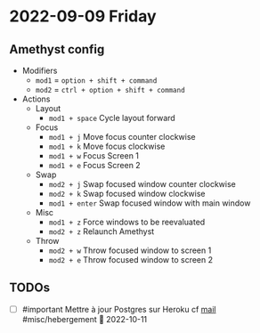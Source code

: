 # 2022-09-09 Friday

## Amethyst config

- Modifiers
	- `mod1` = `option + shift + command`
	- `mod2` = `ctrl + option + shift + command`
- Actions
	- Layout
		- `mod1 + space` Cycle layout forward
	- Focus
		- `mod1 + j` Move focus counter clockwise
		- `mod1 + k` Move focus clockwise
		- `mod1 + w` Focus Screen 1
		- `mod1 + e` Focus Screen 2
	- Swap
		- `mod2 + j` Swap focused window counter clockwise
		- `mod2 + k` Swap focused window clockwise
		- `mod1 + enter` Swap focused window with main window
	- Misc
		- `mod1 + z` Force windows to be reevaluated
		- `mod2 + z` Relaunch Amethyst
	- Throw
		- `mod2 + w` Throw focused window to screen 1
		- `mod2 + e` Throw focused window to screen 2

## TODOs

- [ ] #important Mettre à jour Postgres sur Heroku cf [mail](message://<905e3da9-ad04-48e3-b848-6573aacb9a34@notifications.heroku.com>)  #misc/hebergement 📅 2022-10-11
